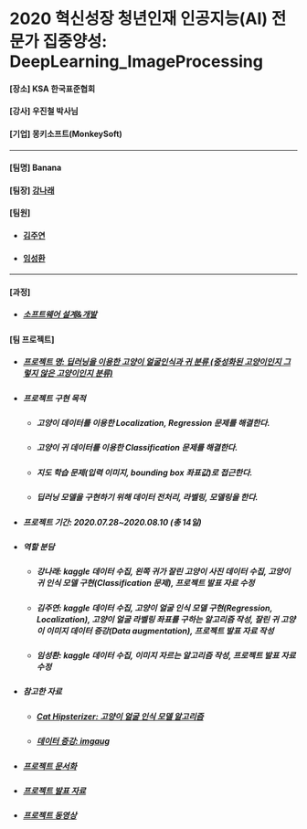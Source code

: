 # 2020 혁신성장 청년인재 인공지능(AI) 전문가 집중양성: DeepLearning_ImageProcessing
<h4>[장소] KSA 한국표준협회</h4>
<h4>[강사] 우진철 박사님</h4>
<h4>[기업] 몽키소프트(MonkeySoft)</h4>
<hr>
<h4>[팀명] Banana </h4>
<h4>[팀장] <a href = "https://github.com/kang-hana" > 강나래</a></h4>
  <h4>[팀원]</h4>
  <ul>
  <li>
    <h4><a href="https://github.com/jysaa5">김주연</a></h4>
  </li>
  <li>
    <h4><a href="https://github.com/SeongHwan-Lim">임성환</a></h4>
  </li>
  </ul>
  <hr>
<h4>[과정]</h4>
<ul>
  <li>
    <h5><a href="https://github.com/ksa-banana/Java_Programming/blob/master/Software_Design_And_Development_Process.md">소프트웨어 설계&개발</a></h5>
  </li>
  </ul>
<h4>[팀 프로젝트]</h4>

<ul>
  <li>
    <h5><a href="">프로젝트 명: 딥러닝을 이용한 고양이 얼굴인식과 귀 분류 (중성화된 고양이인지 그렇지 않은 고양이인지 분류)</a></h5>
   </li>
  <li>
    <h5>프로젝트 구현 목적</h5>
      <ul>
        <li><h5>고양이 데이터를 이용한 Localization, Regression 문제를 해결한다.</h5></li>
        <li><h5>고양이 귀 데이터를 이용한 Classification 문제를 해결한다.</h5></li>
        <li><h5>지도 학습 문제(입력 이미지, bounding box 좌표값)로 접근한다. </h5></li>
        <li><h5>딥러닝 모델을 구현하기 위해 데이터 전처리, 라벨링, 모델링을 한다.</h5></li>
    </ul>
  </li>
   <li>
    <h5>프로젝트 기간: 2020.07.28~2020.08.10 (총 14일)</h5>
   </li>
   <li>
    <h5>역할 분담</h5>
   </li>
      <ul>
        <li>
          <h5>강나래: kaggle 데이터 수집, 왼쪽 귀가 잘린 고양이 사진 데이터 수집, 고양이 귀 인식 모델 구현(Classification 문제), 프로젝트 발표 자료 수정</h5> 
        </li>
        <li>
          <h5>김주연: kaggle 데이터 수집, 고양이 얼굴 인식 모델 구현(Regression, Localization), 고양이 얼굴 라벨링 좌표를 구하는 알고리즘 작성, 잘린 귀 고양이 이미지 데이터 증강(Data augmentation), 프로젝트 발표 자료 작성 </h5> 
        </li>
        <li>
          <h5>임성환: kaggle 데이터 수집, 이미지 자르는 알고리즘 작성, 프로젝트 발표 자료 수정</h5> 
        </li>
      </ul>
   <li>
     <h5>참고한 자료</h5>
     <ul>
       <li><h5><a href="https://github.com/kairess/cat_hipsterizer">Cat Hipsterizer: 고양이 얼굴 인식 모델 알고리즘</a></h5></li>
       <li><h5><a href="https://github.com/aleju/imgaug">데이터 증강: imgaug</a></h5></li>
     </ul>
   </li>
    <li>
      <h5><a href="">프로젝트 문서화</a></h5>
    </li>
   <li>
     <h5><a href="https://docs.google.com/presentation/d/1aIDb1_u-_TxHti0wbXW6bReowqZ0gwN0TQjeTnE4tEg/edit?ts=5f1fdb03">프로젝트 발표 자료</a></h5>
   </li>
     <li>
      <h5><a href="">프로젝트 동영상</a></h5>
     </li>
   </ul>
</ul>
